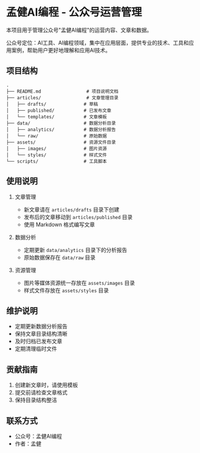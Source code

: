 # 孟健AI编程 - 公众号运营管理

本项目用于管理公众号"孟健AI编程"的运营内容、文章和数据。

公众号定位：AI工具、AI编程领域，集中在应用层面，提供专业的技术、工具和应用案例，帮助用户更好地理解和应用AI技术。

## 项目结构

```
.
├── README.md                 # 项目说明文档
├── articles/                 # 文章管理目录
│   ├── drafts/              # 草稿
│   ├── published/           # 已发布文章
│   └── templates/           # 文章模板
├── data/                    # 数据分析目录
│   ├── analytics/           # 数据分析报告
│   └── raw/                 # 原始数据
├── assets/                  # 资源文件目录
│   ├── images/              # 图片资源
│   └── styles/              # 样式文件
└── scripts/                 # 工具脚本
```

## 使用说明

1. 文章管理
   - 新文章请在 `articles/drafts` 目录下创建
   - 发布后的文章移动到 `articles/published` 目录
   - 使用 Markdown 格式编写文章

2. 数据分析
   - 定期更新 `data/analytics` 目录下的分析报告
   - 原始数据保存在 `data/raw` 目录

3. 资源管理
   - 图片等媒体资源统一存放在 `assets/images` 目录
   - 样式文件存放在 `assets/styles` 目录

## 维护说明

- 定期更新数据分析报告
- 保持文章目录结构清晰
- 及时归档已发布文章
- 定期清理临时文件

## 贡献指南

1. 创建新文章时，请使用模板
2. 提交前请检查文章格式
3. 保持目录结构整洁

## 联系方式

- 公众号：孟健AI编程
- 作者：孟健 